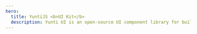 ```yaml
---
hero:
  title: YuntiJS <b>UI Kit</b>
  description: Yunti UI is an open-source UI component library for building Cloud Native web apps
---
```


<code src="./index.tsx" inline></code>
